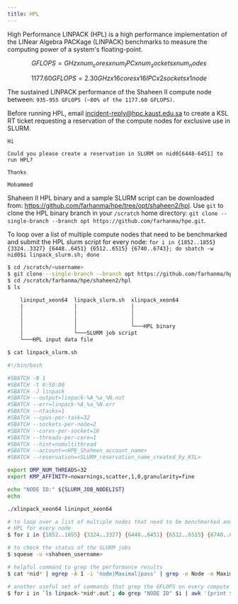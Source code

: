 ```yaml
---
title: HPL
---
```


High Performance LINPACK (HPL) is a high performance implementation of the
LINear Algebra PACKage (LINPACK) benchmarks to measure the computing power of
a system's floating-point.

```math title="Theoretical GFLOPS equation"
GFLOPS = GHz x num_cores x num_IPC x num_sockets x num_nodes
```

```math title="Theoretical GFLOPS of the Shaheen II Intel Haswell compute node"
1177.60 GFLOPS = 2.30 GHz x 16 cores x 16 IPC x 2 sockets x 1 node
```

The sustained LINPACK performance of the Shaheen II compute node between:
`935-955 GFLOPS (~80% of the 1177.60 GFLOPS)`.

Before running HPL, email incident-reply@hpc.kaust.edu.sa to create a KSL RT
ticket requesting a reservation of the compute nodes for exclusive use in SLURM.

```wiki title="Request a reservation in SLRUM on nid0[6448-6451] to run HPL"
Hi

Could you please create a reservation in SLURM on nid0[6448-6451] to run HPL?

Thanks

Mohammed
```

Shaheen II HPL binary and a sample SLURM script can be downloaded from:
https://github.com/farhanma/hpe/tree/opt/shaheen2/hpl. Use `git` to clone the
HPL binary branch in your `/scratch` home directory:
`git clone --single-branch --branch opt https://github.com/farhanma/hpe.git`.

To loop over a list of multiple compute nodes that need to be benchmarked and
submit the HPL slurm script for every node:
`for i in {1852..1855} {3324..3327} {6448..6451} {6512..6515} {6740..6743}; do sbatch -w nid0$i linpack_slurm.sh; done`



```sh
$ cd /scratch/<username>
$ git clone --single-branch --branch opt https://github.com/farhanma/hpe.git
$ cd /scratch/farhanma/hpe/shaheen2/hpl
$ ls

    lininput_xeon64  linpack_slurm.sh  xlinpack_xeon64
    │                │                 │
    │                │                 │
    │                │                 │
    │                │                 └───HPL binary
    │                └───SLURM job script
    └───HPL input data file

$ cat linpack_slurm.sh

#!/bin/bash

#SBATCH -N 1
#SBATCH -t 0:50:00
#SBATCH -J linpack
#SBATCH --output=linpack-%A_%a_%N.out
#SBATCH --err=linpack-%A_%a_%N.err
#SBATCH --ntasks=1
#SBATCH --cpus-per-task=32
#SBATCH --sockets-per-node=2
#SBATCH --cores-per-socket=16
#SBATCH --threads-per-core=1
#SBATCH --hint=nomultithread
#SBATCH --account=<HPE_Shaheen_account_name>
#SBATCH --reservation=<SLURM_reservation_name_created_by_KSL>

export OMP_NUM_THREADS=32
export KMP_AFFINITY=nowarnings,scatter,1,0,granularity=fine

echo "NODE ID:" ${SLURM_JOB_NODELIST}
echo

./xlinpack_xeon64 lininput_xeon64

# to loop over a list of multiple nodes that need to be benchmarked and submit
# HPL for every node
$ for i in {1852..1855} {3324..3327} {6448..6451} {6512..6515} {6740..6743}; do sbatch -w nid0$i linpack_slurm.sh; done

# to check the status of the SLURM jobs
$ squeue -u <shaheen_username>

# helpful command to grep the performance results
$ cat *nid* | egrep -A 1 -i 'node|Maximal|pass' | grep -e Node -e Maximal -e 55000

# another useful set of commands that grep the GFLOPS on every compute node
$ for i in `ls linpack-*nid*.out`; do grep "NODE ID" $i | awk '{print $3}' | tr '\n' ' '; grep -A 3 "Performance Summary" $i | tail -n 1 | awk '{print $4}' | tr '\n' ' '; echo; done
```
